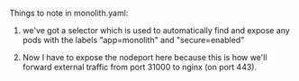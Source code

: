 Things to note in monolith.yaml:

1. we've got a selector which is used to automatically find and expose any pods with the labels "app=monolith" and "secure=enabled"

2. Now I have to expose the nodeport here because this is how we'll forward external traffic from port 31000 to nginx (on port 443).    